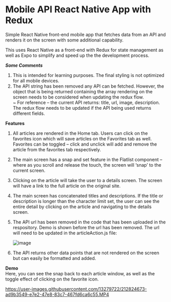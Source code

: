 # Mobile API React Native App with Redux
Simple React Native front-end mobile app that fetches data from an API and renders it on the screen with some additional capability. 

This uses React Native as a front-end with Redux for state management as well as Expo to simplify and speed up the the development process.

***Some Comments***</br>
1.	This is intended for learning purposes. The final styling is not optimized for all mobile devices.</br>
2.	The API string has been removed any API can be fetched. However, the object that is being returned containing the array rendering on the screen needs to be considered when updating the redux flow.</br>
    ~ For reference – the current API returns: title, url, image, description. The redux flow needs to be updated if the API being used returns different fields.</br>

**Features**</br>
1.	All articles are rendered in the Home tab. Users can click on the favorites icon which will save articles on the Favorites tab as well. Favorites can be toggled – click and unclick will add and remove the article from the favorites tab respectively. </br>
2.	The main screen has a snap and set feature in the Flatlist component – where as you scroll and release the touch, the screen will ‘snap’ to the current screen. </br>
3.	Clicking on the article will take the user to a details screen. The screen will have a link to the full article on the original site. </br>
4.	The main screen has concatenated titles and descriptions. If the title or description is longer than the character limit set, the user can see the entire detail by clicking on the article and navigating to the details screen. </br>
5.  The API url has been removed in the code that has been uploaded in the respository. Demo is shown before the url has been removed.
     The url will need to be updated in the articleAction.js file:</br>
     
      ![image](https://user-images.githubusercontent.com/13279722/212825991-917705f7-884e-4115-99e7-c78721465d2d.png)


6.  The API returns other data points that are not rendered on the screen but can easily be formatted and added.


**Demo**</br>
Here, you can see the snap back to each article window, as well as the toggle effect of clicking on the favorite icon.</br>

https://user-images.githubusercontent.com/13279722/212824673-ad9b3549-e7e2-47e8-83c7-467fd6ca6c55.MP4


